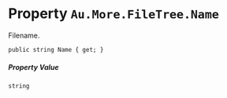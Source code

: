 # Property `Au.More.FileTree.Name`

Filename.

```
public string Name { get; }
```

##### Property Value

`string`